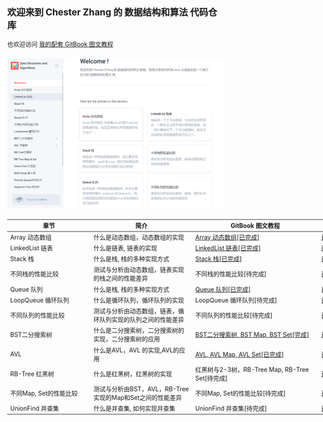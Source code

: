 ## 欢迎来到 Chester Zhang 的 数据结构和算法 代码仓库
####
也欢迎访问 [我的配套 GitBook 图文教程](https://chesterzhang666.gitbook.io/data-structures-and-algorithms/)
###
![gitbook_homepage](./picture/gitbook_homepage.png)
###


<table style="undefined;table-layout: fixed; width: 814px">
<colgroup>
<col style="width: 193px">
<col style="width: 236px">
<col style="width: 292px">
<col style="width: 93px">
</colgroup>
<thead>
  <tr>
    <th>章节</th>
    <th>简介</th>
    <th>GitBook 图文教程</th>
    <th>代码</th>
  </tr>
</thead>
<tbody>
  <tr>
    <td>Array 动态数组</td>
    <td>什么是动态数组，动态数组的实现</td>
    <td><a href="https://chesterzhang666.gitbook.io/data-structures-and-algorithms/array" target="_blank" rel="noopener noreferrer">Array 动态数组[已完成]</a></td>
    <td><a href="https://github.com/chesterzhang/Data-Structures-and-Algorithms/tree/zhc_dev/Array/src" target="_blank" rel="noopener noreferrer">已完成</a></td>
  </tr>
  <tr>
    <td>LinkedList 链表</td>
    <td>什么是链表, 链表的实现</td>
    <td><a href="https://chesterzhang666.gitbook.io/data-structures-and-algorithms/linkedlist-lian-biao" target="_blank" rel="noopener noreferrer">LinkedList 链表[已完成]</a></td>
    <td><a href="https://github.com/chesterzhang/Data-Structures-and-Algorithms/tree/zhc_dev/LinkedList/src" target="_blank" rel="noopener noreferrer">已完成</a></td>
  </tr>
  <tr>
    <td>Stack 栈</td>
    <td>什么是栈, 栈的多种实现方式</td>
    <td><a href="https://chesterzhang666.gitbook.io/data-structures-and-algorithms/stack-zhan" target="_blank" rel="noopener noreferrer">Stack 栈[已完成]</a></td>
    <td><a href="https://github.com/chesterzhang/Data-Structures-and-Algorithms/tree/zhc_dev/Stack" target="_blank" rel="noopener noreferrer">已完成</a></td>
  </tr>
  <tr>
    <td>不同栈的性能比较</td>
    <td>测试与分析由动态数组，链表实现的栈之间的性能差异</td>
    <td>不同栈的性能比较[待完成]</td>
    <td><a href="https://github.com/chesterzhang/Data-Structures-and-Algorithms/tree/zhc_dev/LinkedList/src" target="_blank" rel="noopener noreferrer">已完成</a></td>
  </tr>
  <tr>
    <td>Queue 队列</td>
    <td>什么是栈, 栈的多种实现方式</td>
    <td><a href="https://chesterzhang666.gitbook.io/data-structures-and-algorithms/queue-dui-lie" target="_blank" rel="noopener noreferrer">Queue 队列[已完成]</a></td>
    <td><a href="https://github.com/chesterzhang/Data-Structures-and-Algorithms/tree/zhc_dev/Queue/src" target="_blank" rel="noopener noreferrer">已完成</a></td>
  </tr>
  <tr>
    <td>LoopQueue 循环队列</td>
    <td>什么是循环队列，循环队列的实现</td>
    <td>LoopQueue 循环队列[待完成]</td>
    <td><a href="https://github.com/chesterzhang/Data-Structures-and-Algorithms/tree/zhc_dev/Queue/src" target="_blank" rel="noopener noreferrer">已完成</a></td>
  </tr>
  <tr>
    <td>不同队列的性能比较</td>
    <td>测试与分析由动态数组，链表，循环队列实现的队列之间的性能差异</td>
    <td>不同队列的性能比较[待完成]</td>
    <td><a href="https://github.com/chesterzhang/Data-Structures-and-Algorithms/tree/zhc_dev/LinkedList/src" target="_blank" rel="noopener noreferrer">已完成</a></td>
  </tr>
  <tr>
    <td>BST二分搜索树</td>
    <td>什么是二分搜索树，二分搜索树的实现，二分搜索树的应用</td>
    <td><a href="https://chesterzhang666.gitbook.io/data-structures-and-algorithms/bst-er-fen-sou-suo-shu" target="_blank" rel="noopener noreferrer">BST二分搜索树, BST Map, BST Set[完成]</a></td>
    <td><a href="https://github.com/chesterzhang/Data-Structures-and-Algorithms/tree/zhc_dev/BST" target="_blank" rel="noopener noreferrer">已完成</a></td>
  </tr>
  <tr>
    <td>AVL </td>
    <td>什么是AVL，AVL 的实现,AVL的应用</td>
    <td><a href="https://chesterzhang666.gitbook.io/data-structures-and-algorithms/avl-ping-heng-shu" target="_blank" rel="noopener noreferrer">AVL, AVL Map, AVL Set[已完成]</a></td>
    <td><a href="https://github.com/chesterzhang/Data-Structures-and-Algorithms/tree/zhc_dev/AVLTree/src" target="_blank" rel="noopener noreferrer">已完成</a></td>
  </tr>
  <tr>
    <td>RB-Tree 红黑树</td>
    <td>什么是红黑树，红黑树的实现</td>
    <td>红黑树与2-3树，RB-Tree Map, RB-Tree Set[待完成]</td>
    <td><a href="https://github.com/chesterzhang/Data-Structures-and-Algorithms/tree/zhc_dev/RedBlackTree" target="_blank" rel="noopener noreferrer">已完成</a></td>
  </tr>
  <tr>
    <td>不同Map, Set的性能比较</td>
    <td>测试与分析由BST，AVL，RB-Tree实现的Map和Set之间的性能差异</td>
    <td>不同Map, Set的性能比较[待完成]</td>
    <td><a href="https://github.com/chesterzhang/Data-Structures-and-Algorithms/tree/zhc_dev/RedBlackTree/src" target="_blank" rel="noopener noreferrer">已完成</a></td>
  </tr>
  <tr>
    <td>UnionFind 并查集</td>
    <td>什么是并查集, 如何实现并查集</td>
    <td>UnionFind 并查集[待完成]</td>
    <td><a href="https://github.com/chesterzhang/Data-Structures-and-Algorithms/tree/zhc_dev/UnionFind" target="_blank" rel="noopener noreferrer">已完成</a></td>
  </tr>
</tbody>
</table>